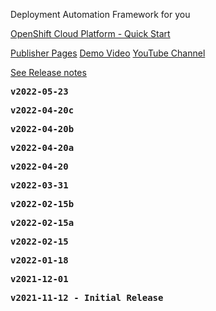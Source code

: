 
Deployment Automation Framework for you

[OpenShift Cloud Platform - Quick Start](https://w3.ibm.com/w3publisher/daffy/deploying-ocp/core-steps)

[Publisher Pages](https://w3.ibm.com/w3publisher/daffy)
[Demo Video](https://ibm.box.com/v/daffy-script-full-video)
[YouTube Channel](https://ibm.biz/DaffyVideos)

 <a href="./release.md" target="_top">See Release notes</a>

 <pre><b>v2022-05-23</b> </pre>
 <pre><b>v2022-04-20c</b> </pre>
 <pre><b>v2022-04-20b</b> </pre>
 <pre><b>v2022-04-20a</b> </pre>
 <pre><b>v2022-04-20</b> </pre>
 <pre><b>v2022-03-31</b> </pre>
 <pre><b>v2022-02-15b</b> </pre>
 <pre><b>v2022-02-15a</b> </pre>
 <pre><b>v2022-02-15</b> </pre>
 <pre><b>v2022-01-18</b> </pre>
 <pre><b>v2021-12-01</b> </pre>
 <pre><b>v2021-11-12 - Initial Release</b> </pre>
